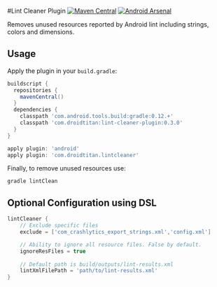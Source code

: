 #Lint Cleaner Plugin 
[![Maven Central](https://maven-badges.herokuapp.com/maven-central/com.droidtitan/lint-cleaner-plugin/badge.svg?style=flat)](https://maven-badges.herokuapp.com/maven-central/com.droidtitan/lint-cleaner-plugin) [![Android Arsenal](https://img.shields.io/badge/Android%20Arsenal-lint--cleaner--plugin-brightgreen.svg?style=flat)](https://android-arsenal.com/details/1/877)

Removes unused resources reported by Android lint including strings, colors and dimensions.

## Usage

Apply the plugin in your `build.gradle`:

```groovy
buildscript {
  repositories {
    mavenCentral()
  }
  dependencies {
    classpath 'com.android.tools.build:gradle:0.12.+'
    classpath 'com.droidtitan:lint-cleaner-plugin:0.3.0'
  }
}

apply plugin: 'android'
apply plugin: 'com.droidtitan.lintcleaner'
```


Finally, to remove unused resources use: 
     
    gradle lintClean

## Optional Configuration using DSL

```groovy
lintCleaner {
    // Exclude specific files
    exclude = ['com_crashlytics_export_strings.xml','config.xml']

    // Ability to ignore all resource files. False by default. 
    ignoreResFiles = true
    
    // Default path is build/outputs/lint-results.xml
    lintXmlFilePath = 'path/to/lint-results.xml'
}
```